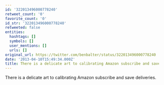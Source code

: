 ```yaml
---
id: '322013496000778240'
retweet_count: '0'
favorite_count: '0'
id_str: '322013496000778240'
retweeted: false
entities:
  hashtags: []
  symbols: []
  user_mentions: []
  urls: []
original_url: https://twitter.com/benbalter/status/322013496000778240
date: '2013-04-10T15:49:34.000Z'
title: There is a delicate art to calibrating Amazon subscribe and save deliveries.
---
```


There is a delicate art to calibrating Amazon subscribe and save deliveries.